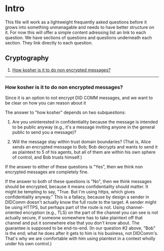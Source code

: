 # Intro
This file will work as a lightweight frequently asked questions before it grows into something unmanagable and needs to have better structure on it. For now this will offer a simple content adressing list an link to each question.
We have sections of questions and questions underneath each section. They link directly to each question.

## Cryptography
1. [How kosher is it to do non encrypted messages?](#how-kosher-is-it-to-do-non-encrypted-messages) 

******

### How kosher is it to do non encrypted messages?
Since it is an option to not encrypt DID COMM messages, and we want to be clear on how you can reason about it

The answer to "how kosher" depends on two subquestions:

1. Are you uninterested in confidentiality because the message is intended to be public anyway (e.g., it's a message inviting anyone in the general public to send you a message)?

2. Will the message stay within trust domain boundaries? (That is, Alice sends an encrypted message to Bob; Bob decrypts and wants to send it as plaintext to 5 of his agents, but all of them are within his own sphere of control, and Bob trusts himself.)

If the answer to either of these questions is "Yes", then we think non encrypted messages are completely fine.

If the answer to both of these questions is "No", then we think messages should be encrypted, because it means confidentiality should matter. It might be tempting to say, "True. But I'm using https, which gives confidentiality anyway." This is a fallacy, because by design a sender in DIDComm doesn't actually know the full route to the target. A sender might be using HTTPS, but perhaps part of the route is not. Using channel-oriented encryption (e.g., TLS) on the part of the channel you can see is not actually secure, if someone somewhere has to take plaintext off that channel and put it somewhere else that you don't know about. The guarantee is supposed to be end-to-end. (In our question #2 above, "Bob" is the end; what he does after it gets to him is his business, not DIDComm's. That's why we are comfortable with him using plaintext in a context wholly under his own control.)
